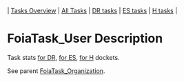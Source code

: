 | [Tasks Overview](tasks-overview.md) | [All Tasks](../alltasks.md) | [DR tasks](../docs-DR/tasklist.md) | [ES tasks](../docs-ES/tasklist.md) | [H tasks](../docs-H/tasklist.md) |

# FoiaTask_User Description

Task stats [for DR](../docs-DR/FoiaTask_User.md), [for ES](../docs-ES/FoiaTask_User.md), [for H](../docs-H/FoiaTask_User.md) dockets.

See parent [FoiaTask_Organization](FoiaTask_Organization.md).

